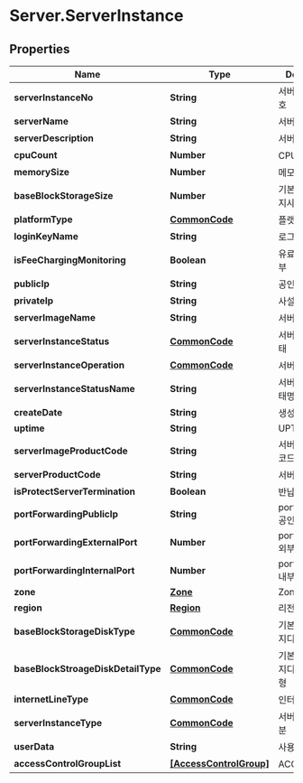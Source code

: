 # Server.ServerInstance

## Properties
Name | Type | Description | Notes
------------ | ------------- | ------------- | -------------
**serverInstanceNo** | **String** | 서버인스턴스번호 | [optional] 
**serverName** | **String** | 서버명 | [optional] 
**serverDescription** | **String** | 서버설명 | [optional] 
**cpuCount** | **Number** | CPU수 | [optional] 
**memorySize** | **Number** | 메모리사이즈 | [optional] 
**baseBlockStorageSize** | **Number** | 기본블럭스토리지사이즈 | [optional] 
**platformType** | [**CommonCode**](CommonCode.md) | 플랫폼구분 | [optional] 
**loginKeyName** | **String** | 로그인키명 | [optional] 
**isFeeChargingMonitoring** | **Boolean** | 유료모니터링여부 | [optional] 
**publicIp** | **String** | 공인IP | [optional] 
**privateIp** | **String** | 사설IP | [optional] 
**serverImageName** | **String** | 서버이미지명 | [optional] 
**serverInstanceStatus** | [**CommonCode**](CommonCode.md) | 서버인스턴스상태 | [optional] 
**serverInstanceOperation** | [**CommonCode**](CommonCode.md) | 서버인스턴스OP | [optional] 
**serverInstanceStatusName** | **String** | 서버인스턴스상태명 | [optional] 
**createDate** | **String** | 생성일자 | [optional] 
**uptime** | **String** | UPTIME | [optional] 
**serverImageProductCode** | **String** | 서버이미지상품코드 | [optional] 
**serverProductCode** | **String** | 서버상품코드 | [optional] 
**isProtectServerTermination** | **Boolean** | 반납보호여부 | [optional] 
**portForwardingPublicIp** | **String** | portForwarding 공인 Ip | [optional] 
**portForwardingExternalPort** | **Number** | portForwarding 외부 포트 | [optional] 
**portForwardingInternalPort** | **Number** | portForwarding 내부 포트 | [optional] 
**zone** | [**Zone**](Zone.md) | Zone | [optional] 
**region** | [**Region**](Region.md) | 리전 | [optional] 
**baseBlockStorageDiskType** | [**CommonCode**](CommonCode.md) | 기본블록스토리지디스크유형 | [optional] 
**baseBlockStroageDiskDetailType** | [**CommonCode**](CommonCode.md) | 기본블록스토리지디스크상세유형 | [optional] 
**internetLineType** | [**CommonCode**](CommonCode.md) | 인터넷라인구분 | [optional] 
**serverInstanceType** | [**CommonCode**](CommonCode.md) | 서버인스턴스구분 | [optional] 
**userData** | **String** | 사용자데이타 | [optional] 
**accessControlGroupList** | [**[AccessControlGroup]**](AccessControlGroup.md) | ACG리스트 | [optional] 


